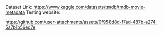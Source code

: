 Dataset Link: https://www.kaggle.com/datasets/tmdb/tmdb-movie-metadata
Testing website: 

https://github.com/user-attachments/assets/0f958d8d-f7ad-487b-a274-5a7b1b56ed7e

